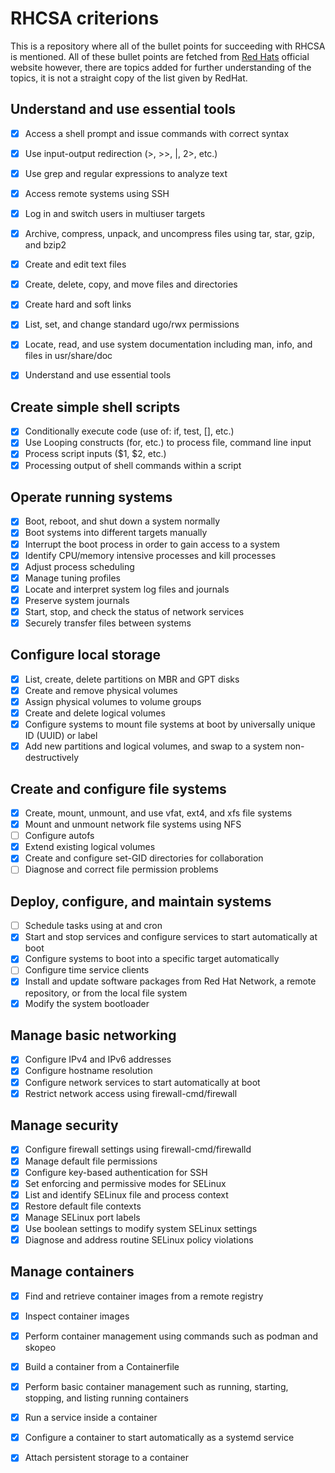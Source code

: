 # RHCSA criterions

This is a repository where all of the bullet points for succeeding with RHCSA is mentioned. All of these bullet points are fetched from [Red Hats](https://www.redhat.com/en/services/training/ex200-red-hat-certified-system-administrator-rhcsa-exam?section=Objectives) official website however, there are topics added for further understanding of the topics, it is not a straight copy of the list given by RedHat. 

## Understand and use essential tools

- [x] Access a shell prompt and issue commands with correct syntax
- [x] Use input-output redirection (>, >>, |, 2>, etc.)
- [x] Use grep and regular expressions to analyze text
- [x] Access remote systems using SSH
- [x] Log in and switch users in multiuser targets
- [x] Archive, compress, unpack, and uncompress files using tar, star, gzip, and bzip2
- [x] Create and edit text files
- [x] Create, delete, copy, and move files and directories
- [x] Create hard and soft links
- [x] List, set, and change standard ugo/rwx permissions
- [x] Locate, read, and use system documentation including man, info, and files in  usr/share/doc
- [x] Understand and use essential tools


## Create simple shell scripts
- [x] Conditionally execute code (use of: if, test, [], etc.)
- [x] Use Looping constructs (for, etc.) to process file, command line input
- [x] Process script inputs ($1, $2, etc.)
- [x] Processing output of shell commands within a script

## Operate running systems

- [x] Boot, reboot, and shut down a system normally
- [x] Boot systems into different targets manually
- [x] Interrupt the boot process in order to gain access to a system
- [x] Identify CPU/memory intensive processes and kill processes
- [x] Adjust process scheduling
- [x] Manage tuning profiles
- [x] Locate and interpret system log files and journals
- [x] Preserve system journals
- [x] Start, stop, and check the status of network services
- [x] Securely transfer files between systems

## Configure local storage

- [x] List, create, delete partitions on MBR and GPT disks
- [x] Create and remove physical volumes
- [x] Assign physical volumes to volume groups
- [x] Create and delete logical volumes
- [x] Configure systems to mount file systems at boot by universally unique ID (UUID) or label
- [x] Add new partitions and logical volumes, and swap to a system non-destructively

## Create and configure file systems

- [x] Create, mount, unmount, and use vfat, ext4, and xfs file systems
- [x] Mount and unmount network file systems using NFS
- [ ] Configure autofs
- [x] Extend existing logical volumes
- [x] Create and configure set-GID directories for collaboration
- [ ] Diagnose and correct file permission problems

## Deploy, configure, and maintain systems

- [ ] Schedule tasks using at and cron
- [x] Start and stop services and configure services to start automatically at boot
- [x] Configure systems to boot into a specific target automatically
- [ ] Configure time service clients
- [x] Install and update software packages from Red Hat Network, a remote repository, or from the local file system
- [x] Modify the system bootloader

## Manage basic networking

- [x] Configure IPv4 and IPv6 addresses
- [x] Configure hostname resolution
- [x] Configure network services to start automatically at boot
- [x] Restrict network access using firewall-cmd/firewall

## Manage security

- [x] Configure firewall settings using firewall-cmd/firewalld
- [x] Manage default file permissions
- [x] Configure key-based authentication for SSH
- [x] Set enforcing and permissive modes for SELinux
- [x] List and identify SELinux file and process context
- [x] Restore default file contexts
- [x] Manage SELinux port labels
- [x] Use boolean settings to modify system SELinux settings
- [x] Diagnose and address routine SELinux policy violations

## Manage containers

- [x] Find and retrieve container images from a remote registry
- [x] Inspect container images
- [x] Perform container management using commands such as podman and skopeo
- [x] Build a container from a Containerfile
- [x] Perform basic container management such as running, starting, stopping, and listing running containers
- [x] Run a service inside a container
- [x] Configure a container to start automatically as a systemd service
- [x] Attach persistent storage to a container


